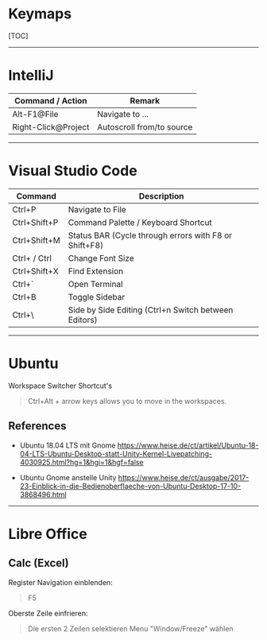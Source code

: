 Keymaps
===============================================================================

[TOC]

-------------------------------------------------------------------------------
# IntelliJ


Command / Action            | Remark
----------------------------| -------------------------------------------------
Alt-F1@File                 | Navigate to ...
Right-Click@Project         | Autoscroll from/to source


-------------------------------------------------------------------------------
# Visual Studio Code

Command           | Description
----------------- | --------------------------------------------------------- 
Ctrl+P            | Navigate to File
Ctrl+Shift+P      | Command Palette / Keyboard Shortcut
Ctrl+Shift+M      | Status BAR (Cycle through errors with F8 or Shift+F8)
Ctrl+ / Ctrl      | Change Font Size
Ctrl+Shift+X      | Find Extension
Ctrl+\`           | Open Terminal
Ctrl+B            | Toggle Sidebar
Ctrl+\            | Side by Side Editing (Ctrl+n Switch between Editors)


-------------------------------------------------------------------------------
# Ubuntu

Workspace Switcher Shortcut's
> Ctrl+Alt + arrow keys allows you to move in the workspaces.


## References

- Ubuntu 18.04 LTS mit Gnome
  https://www.heise.de/ct/artikel/Ubuntu-18-04-LTS-Ubuntu-Desktop-statt-Unity-Kernel-Livepatching-4030925.html?hg=1&hgi=1&hgf=false

- Ubuntu Gnome anstelle Unity
  https://www.heise.de/ct/ausgabe/2017-23-Einblick-in-die-Bedienoberflaeche-von-Ubuntu-Desktop-17-10-3868496.html



-------------------------------------------------------------------------------
# Libre Office

## Calc (Excel)

Register Navigation einblenden:
> F5

Oberste Zeile einfrieren:
> Die ersten 2 Zeilen selektieren
> Menu "Window/Freeze" wählen

